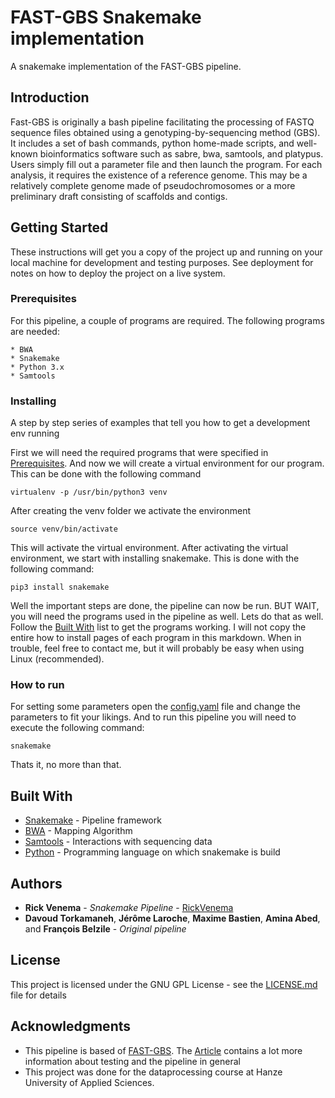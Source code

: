 # FAST-GBS Snakemake implementation

A snakemake implementation of the FAST-GBS pipeline.

## Introduction

Fast-GBS is originally a bash pipeline facilitating the processing of FASTQ sequence files obtained using a genotyping-by-sequencing method (GBS). 
It includes a set of bash commands, python home-made scripts, and well-known bioinformatics software such as sabre, bwa, samtools, and platypus. 
Users simply fill out a parameter file and then launch the program. For each analysis, it requires the existence of a reference genome. 
This may be a relatively complete genome made of pseudochromosomes or a more preliminary draft consisting of scaffolds and contigs.

## Getting Started

These instructions will get you a copy of the project up and running on your local machine for development and testing purposes. See deployment for notes on how to deploy the project on a live system.

### Prerequisites

For this pipeline, a couple of programs are required. The following programs are needed:

```
* BWA
* Snakemake
* Python 3.x
* Samtools
```

### Installing

A step by step series of examples that tell you how to get a development env running

First we will need the required programs that were specified in [Prerequisites](#Prerequisites). And now we will create a virtual environment for our program. This can be done with the following command

```
virtualenv -p /usr/bin/python3 venv
```

After creating the venv folder we activate the environment

```
source venv/bin/activate
```

This will activate the virtual environment. After activating the virtual environment, we start with installing snakemake. This is done with the following command:

```
pip3 install snakemake
```
Well the important steps are done, the pipeline can now be run. BUT WAIT, you will need the programs used in the pipeline as well. Lets do that as well. Follow the [Built With](#built-with) list to get the programs working. I will not copy the entire how to install pages of each program in this markdown. When in trouble, feel free to contact me, but it will probably be easy when using Linux (recommended).

### How to run
For setting some parameters open the [config.yaml](config.yaml) file and change the parameters to fit your likings. And to run this pipeline you will need to execute the following command:

```
snakemake
```
Thats it, no more than that.

## Built With

* [Snakemake](https://snakemake.readthedocs.io/en/stable/) - Pipeline framework
* [BWA](http://bio-bwa.sourceforge.net/) - Mapping Algorithm
* [Samtools](http://www.htslib.org/) - Interactions with sequencing data
* [Python](https://www.python.org/) - Programming language on which snakemake is build


## Authors
* **Rick Venema** - *Snakemake Pipeline* - [RickVenema](https://github.com/RickVenema)
* **Davoud Torkamaneh**, **Jérôme Laroche**, **Maxime Bastien**, **Amina Abed**, and **François Belzile** - *Original pipeline*

## License

This project is licensed under the GNU GPL License - see the [LICENSE.md](LICENSE.md) file for details

## Acknowledgments

* This pipeline is based of [FAST-GBS](https://bitbucket.org/jerlar73/fast-gbs/overview). The [Article](https://bmcbioinformatics.biomedcentral.com/track/pdf/10.1186/s12859-016-1431-9) contains a lot more information about testing and the pipeline in general 
* This project was done for the dataprocessing course at Hanze University of Applied Sciences.

